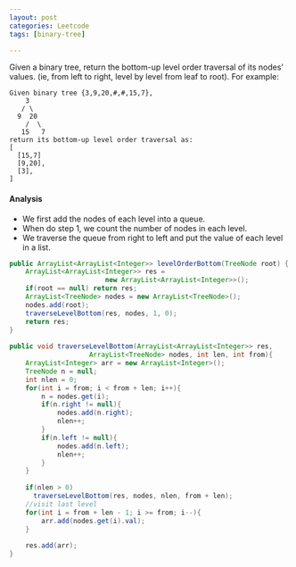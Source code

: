 ```yaml
---
layout: post
categories: Leetcode
tags: [binary-tree]

---
```


Given a binary tree, return the bottom-up level order traversal of its nodes’ values. 
(ie, from left to right, level by level from leaf to root). For example:

```
Given binary tree {3,9,20,#,#,15,7},
    3
   / \
  9  20
    /  \
   15   7
return its bottom-up level order traversal as:
[
  [15,7]
  [9,20],
  [3],
]
```

#### Analysis

- We first add the nodes of each level into a queue. 
- When do step 1, we count the number of nodes in each level.
- We traverse the queue from right to left and put the value of each level in a list.

```java
public ArrayList<ArrayList<Integer>> levelOrderBottom(TreeNode root) {
    ArrayList<ArrayList<Integer>> res = 
                        new ArrayList<ArrayList<Integer>>();
    if(root == null) return res;
    ArrayList<TreeNode> nodes = new ArrayList<TreeNode>();
    nodes.add(root);
    traverseLevelBottom(res, nodes, 1, 0);
    return res;
}
    
public void traverseLevelBottom(ArrayList<ArrayList<Integer>> res, 
                    ArrayList<TreeNode> nodes, int len, int from){
    ArrayList<Integer> arr = new ArrayList<Integer>();      
    TreeNode n = null;
    int nlen = 0;
    for(int i = from; i < from + len; i++){
        n = nodes.get(i);
        if(n.right != null){
            nodes.add(n.right);
            nlen++;
        }
        if(n.left != null){
            nodes.add(n.left);
            nlen++;
        }
    }
    
    if(nlen > 0) 
      traverseLevelBottom(res, nodes, nlen, from + len);
    //visit last level
    for(int i = from + len - 1; i >= from; i--){
        arr.add(nodes.get(i).val);
    }
        
    res.add(arr);
}            
```

